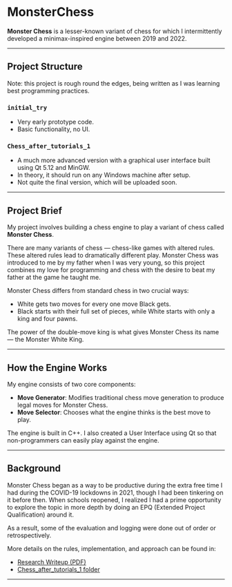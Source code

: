 # MonsterChess

**Monster Chess** is a lesser-known variant of chess for which I intermittently developed a minimax-inspired engine between 2019 and 2022. 

---

## Project Structure

Note: this project is rough round the edges, being written as I was learning best programming practices.

### `initial_try`

- Very early prototype code.
- Basic functionality, no UI.

### `Chess_after_tutorials_1`

- A much more advanced version with a graphical user interface built using Qt 5.12 and MinGW.
- In theory, it should run on any Windows machine after setup.
- Not quite the final version, which will be uploaded soon.

---
## Project Brief

My project involves building a chess engine to play a variant of chess called **Monster Chess**.

There are many variants of chess — chess-like games with altered rules. These altered rules lead to dramatically different play. Monster Chess was introduced to me by my father when I was very young, so this project combines my love for programming and chess with the desire to beat my father at the game he taught me.

Monster Chess differs from standard chess in two crucial ways:

- White gets two moves for every one move Black gets.
- Black starts with their full set of pieces, while White starts with only a king and four pawns.

The power of the double-move king is what gives Monster Chess its name — the Monster White King.

---

## How the Engine Works

My engine consists of two core components:

- **Move Generator**: Modifies traditional chess move generation to produce legal moves for Monster Chess.
- **Move Selector**: Chooses what the engine thinks is the best move to play.

The engine is built in C++. I also created a User Interface using Qt so that non-programmers can easily play against the engine.

---

## Background

Monster Chess began as a way to be productive during the extra free time I had during the COVID-19 lockdowns in 2021, though I had been tinkering on it before then. When schools reopened, I realized I had a prime opportunity to explore the topic in more depth by doing an EPQ (Extended Project Qualification) around it.

As a result, some of the evaluation and logging were done out of order or retrospectively.

More details on the rules, implementation, and approach can be found in:

- [Research Writeup (PDF)](Monster_Chess_Research_Writeup.pdf)
- [Chess_after_tutorials_1 folder](Chess_after_tutorials_1/)

---

